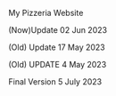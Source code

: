 My Pizzeria Website 


(Now)Update 02 Jun 2023 

(Old) Update 17 May 2023


(Old) UPDATE 4 May 2023


Final Version 5 July 2023

